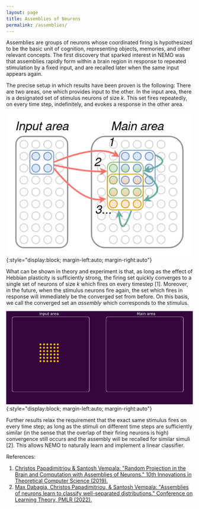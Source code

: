 ```yaml
---
layout: page
title: Assemblies of Neurons
permalink: /assemblies/
---
```


Assemblies are groups of neurons whose coordinated firing is hypothesized to be the basic unit of cognition, representing objects, memories, and other relevant concepts. The first discovery that sparked interest in NEMO was that assemblies rapidly form within a brain region in response to repeated stimulation by a fixed input, and are recalled later when the same input appears again.

The precise setup in which results have been proven is the following: There are two areas, one which provides input to the other. In the input area, there is a designated set of stimulus neurons of size *k*. This set fires repeatedly, on every time step, indefinitely, and evokes a response in the other area.

![The setup for assembly formation](https://raw.githubusercontent.com/mdabagia/nemo/master/docs/assets/images/assembly_formation.png){:style="display:block; margin-left:auto; margin-right:auto"}

What can be shown in theory and experiment is that, as long as the effect of Hebbian plasticity is sufficiently strong, the firing set quickly converges to a single set of neurons of size *k* which fires on every timestep [1]. Moreover, in the future, when the stimulus neurons fire again, the set which fires in response will immediately be the converged set from before. On this basis, we call the converged set an *assembly* which corresponds to the stimulus.

![An animation of assembly formation](https://raw.githubusercontent.com/mdabagia/nemo/master/docs/assets/images/assembly_formation.gif){:style="display:block; margin-left:auto; margin-right:auto"}

Further results relax the requirement that the exact same stimulus fires on every time step; as long as the stimuli on different time steps are sufficiently similar (in the sense that the overlap of their firing neurons is high) convergence still occurs and the assembly will be recalled for similar simuli [2]. This allows NEMO to naturally learn and implement a linear classifier.

References:
1. [Christos Papadimitriou & Santosh Vempala: "Random Projection in the Brain and Computation with Assemblies of Neurons." 10th Innovations in Theoretical Computer Science (2019).](https://par.nsf.gov/servlets/purl/10094284)
1. [Max Dabagia, Christos Papadimitriou, & Santosh Vempala: "Assemblies of neurons learn to classify well-separated distributions." Conference on Learning Theory, PMLR (2022).](https://proceedings.mlr.press/v178/dabagia22a.html)



